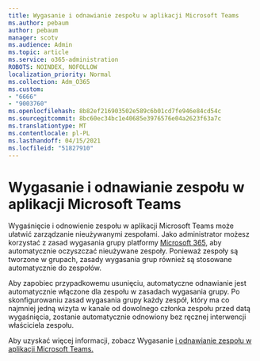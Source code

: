 ```yaml
---
title: Wygasanie i odnawianie zespołu w aplikacji Microsoft Teams
ms.author: pebaum
author: pebaum
manager: scotv
ms.audience: Admin
ms.topic: article
ms.service: o365-administration
ROBOTS: NOINDEX, NOFOLLOW
localization_priority: Normal
ms.collection: Adm_O365
ms.custom:
- "6666"
- "9003760"
ms.openlocfilehash: 8b82ef216903502e589c6b01cd7fe946e84cd54c
ms.sourcegitcommit: 8bc60ec34bc1e40685e3976576e04a2623f63a7c
ms.translationtype: MT
ms.contentlocale: pl-PL
ms.lasthandoff: 04/15/2021
ms.locfileid: "51827910"
---
```

# <a name="team-expiration-and-renewal-in-microsoft-teams"></a>Wygasanie i odnawianie zespołu w aplikacji Microsoft Teams

Wygaśnięcie i odnowienie zespołu w aplikacji Microsoft Teams może ułatwić zarządzanie nieużywanymi zespołami. Jako administrator możesz korzystać z zasad wygasania grupy platformy  [Microsoft 365,](https://docs.microsoft.com/microsoft-365/admin/create-groups/office-365-groups-expiration-policy)  aby automatycznie oczyszczać nieużywane zespoły. Ponieważ zespoły są tworzone w grupach, zasady wygasania grup również są stosowane automatycznie do zespołów.

Aby zapobiec przypadkowemu usunięciu, automatyczne odnawianie jest automatycznie włączone dla zespołu w zasadach wygasania grupy. Po skonfigurowaniu zasad wygasania grupy każdy zespół, który ma co najmniej jedną wizyta w kanale od dowolnego członka zespołu przed datą wygaśnięcia, zostanie automatycznie odnowiony bez ręcznej interwencji właściciela zespołu.  

Aby uzyskać więcej informacji, zobacz Wygasanie [i odnawianie zespołu w aplikacji Microsoft Teams.](https://docs.microsoft.com/microsoftteams/team-expiration-renewal)
